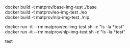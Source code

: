 docker build -t matprov/base-img-test ./base <br>
docker build -t matprov/eo-img-test ./eo <br>
docker build -t matprov/nlp-img-test ./nlp


docker run -it --rm matprov/eo-img-test sh -c "ls -la *test" <br>
docker run -it --rm matprov/nlp-img-test sh -c "ls -la *test"


test